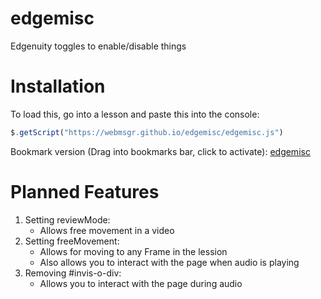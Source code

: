 # edgemisc
Edgenuity toggles to enable/disable things

# Installation
To load this, go into a lesson and paste this into the console:
```javascript
$.getScript("https://webmsgr.github.io/edgemisc/edgemisc.js")
```

Bookmark version (Drag into bookmarks bar, click to activate): <a href='javascript:$.getScript("https://webmsgr.github.io/edgemisc/edgemisc.js");void(0);'>edgemisc</a>

# Planned Features

1. Setting reviewMode:
   - Allows free movement in a video
2. Setting freeMovement:
   - Allows for moving to any Frame in the lession
   - Also allows you to interact with the page when audio is playing
3. Removing #invis-o-div:
   - Allows you to interact with the page during audio
